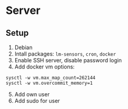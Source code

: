 # Server

## Setup

1. Debian
2. Intall packages: `lm-sensors`, `cron`, `docker`
3. Enable SSH server, disable password login
4. Add docker vm options:

```
sysctl -w vm.max_map_count=262144
sysctl -w vm.overcommit_memory=1
```

5. Add own user
6. Add sudo for user

